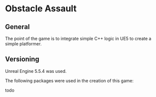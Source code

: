 # Obstacle Assault

## General

The point of the game is to integrate simple C++ logic in UE5 to create a simple platformer.

## Versioning

Unreal Engine 5.5.4 was used.

The following packages were used in the creation of this game:

todo